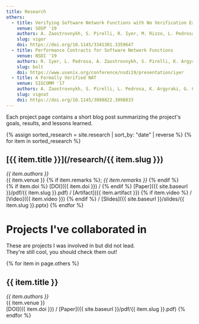 ```yaml
---
title: Research
others:
  - title: Verifying Software Network Functions with No Verification Expertise
    venue: SOSP '19
    authors: A. Zaostrovnykh, S. Pirelli, R. Iyer, M. Rizzo, L. Pedrosa, K. Argyraki, G. Candea
    slug: vigor
    doi: https://doi.org/10.1145/3341301.3359647
  - title: Performance Contracts for Software Network Functions
    venue: NSDI '19
    authors: R. Iyer, L. Pedrosa, A. Zaostrovnykh, S. Pirelli, K. Argyraki, G. Candea
    slug: bolt
    doi: https://www.usenix.org/conference/nsdi19/presentation/iyer
  - title: A Formally Verified NAT
    venue: SIGCOMM '17
    authors: A. Zaostrovnykh, S. Pirelli, L. Pedrosa, K. Argyraki, G. Candea
    slug: vignat
    doi: https://doi.org/10.1145/3098822.3098833
---
```


Each project page contains a short blog post summarizing the project's goals, results, and lessons learned.

{% assign sorted_research = site.research | sort_by: "date" | reverse %}
{% for item in sorted_research %}
## [{{ item.title }}](/research/{{ item.slug }})
*{{ item.authors }}*  
{{ item.venue }} {% if item.remarks %}; *{{ item.remarks }}* {% endif %}  
{% if item.doi %} [DOI]({{ item.doi }}) / {% endif %} [Paper]({{ site.baseurl }}/pdf/{{ item.slug }}.pdf) / [Artifact]({{ item.artifact }}) {% if item.video %} / [Video]({{ item.video }}) {% endif %} / [Slides]({{ site.baseurl }}/slides/{{ item.slug }}.pptx)
{% endfor %}


# Projects I've collaborated in

These are projects I was involved in but did not lead.  
They're still cool, you should check them out!

{% for item in page.others %}
## {{ item.title }}
*{{ item.authors }}*  
{{ item.venue }}  
[DOI]({{ item.doi }}) / [Paper]({{ site.baseurl }}/pdf/{{ item.slug }}.pdf)
{% endfor %}
